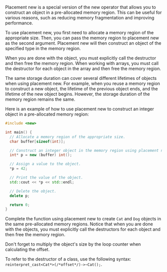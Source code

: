 Placement new is a special version of the new operator that allows you to construct an object in a pre-allocated memory region. This can be useful for various reasons, such as reducing memory fragmentation and improving performance.

To use placement new, you first need to allocate a memory region of the appropriate size. Then, you can pass the memory region to placement new as the second argument. Placement new will then construct an object of the specified type in the memory region.

When you are done with the object, you must explicitly call the destructor and then free the memory region. When working with arrays, you must call the destructor for each object in the array and then free the memory region.

The same storage duration can cover several different lifetimes of objects when using placement new. For example, when you reuse a memory region to construct a new object, the lifetime of the previous object ends, and the lifetime of the new object begins. However, the storage duration of the memory region remains the same.

Here is an example of how to use placement new to construct an integer object in a pre-allocated memory region:

```cpp
#include <new>

int main() {
  // Allocate a memory region of the appropriate size.
  char buffer[sizeof(int)];

  // Construct an integer object in the memory region using placement new.
  int* p = new (buffer) int();

  // Assign a value to the object.
  *p = 42;

  // Print the value of the object.
  std::cout << *p << std::endl;

  // Delete the object.
  delete p;

  return 0;
}
```

Complete the function using placement new to create `Cat` and `Dog` objects in the same pre-allocated memory regions. Notice that when you are done with the objects, you must explicitly call the destructors for each object and then free the memory region.

<div class="hint">

Don't forget to multiply the object's size by the loop counter when calculating the offset.

</div>

<div class="hint">

To refer to the destructor of a class, use the following syntax: `reinterpret_cast<Cat*>(/*offset*/)->~Cat();`.

</div>
